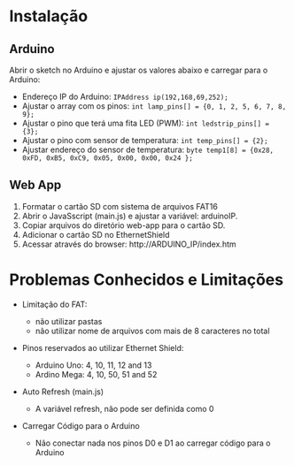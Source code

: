 # Instalação

## Arduino

Abrir o sketch no Arduino e ajustar os valores abaixo e carregar para o Arduino:

* Endereço IP do Arduino: `IPAddress ip(192,168,69,252);`
* Ajustar o array com os pinos: `int lamp_pins[] = {0, 1, 2, 5, 6, 7, 8, 9};`
* Ajustar o pino que terá uma fita LED (PWM): `int ledstrip_pins[] = {3};`
* Ajustar o pino com sensor de temperatura: `int temp_pins[] = {2};`
* Ajustar endereço do sensor de temperatura: `byte temp1[8] = {0x28, 0xFD, 0xB5, 0xC9, 0x05, 0x00, 0x00, 0x24 };`

## Web App

1. Formatar o cartão SD com sistema de arquivos FAT16
2. Abrir o JavaSscript (main.js) e ajustar a variável: arduinoIP.
3. Copiar arquivos do diretório web-app para o cartão SD.
4. Adicionar o cartão SD no EthernetShield
5. Acessar através do browser: http://ARDUINO_IP/index.htm


# Problemas Conhecidos e Limitações

* Limitação do FAT:
  * não utilizar pastas
  * não utilizar nome de arquivos com mais de 8 caracteres no total

* Pinos reservados ao utilizar Ethernet Shield:
  * Arduino Uno: 4, 10, 11, 12 and 13
  * Ardino Mega: 4, 10, 50, 51 and 52

* Auto Refresh (main.js)
  * A variável refresh, não pode ser definida como 0

* Carregar Código para o Arduino
  * Não conectar nada nos pinos D0 e D1 ao carregar código para o Arduino
